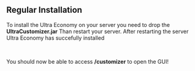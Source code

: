 ## Regular Installation

To install the Ultra Economy on your server you need to drop the **UltraCustomizer.jar** Than restart your server.
After restarting the server Ultra Economy has succefully installed

<br />

You should now be able to access **/customizer** to open the GUI!
